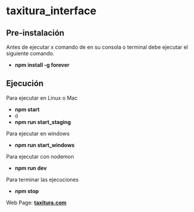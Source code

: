 # taxitura_interface

## Pre-instalación
Antes de ejecutar x comando de en su consola o terminal debe ejecutar el siguiente comando.
* **npm install -g forever**

## Ejecución
Para ejecutar en Linux o Mac
* **npm start**
* *ó*
* **npm run start_staging**

Para ejecutar en windows
* **npm run start_windows**

Para ejecutar con nodemon
* **npm run dev**

Para terminar las ejecuciones
* **npm stop**

Web Page: **[taxitura.com](http://www.taxitura.com/)**
